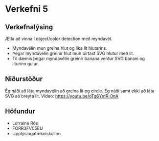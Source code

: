 # Verkefni 5
## Verkefnalýsing
Ætla að vinna í object/color detection með myndavél. 
* Myndavélin mun greina hlut og líka lit hlutarins. 
* Þegar myndavélin greinir hlut mun birtast SVG hlutur með lit.
* Til dæmis þegar myndavélin greinir banana verður SVG banani og liturinn gulur.

## Niðurstöður
Ég náði að láta myndavélin að greina lit og circle. Ég náði samt ekki að láta SVG að breyta lit. 
Vídeo: https://youtu.be/oTg6YmR-0nA

## Höfundur
* Lorraine Rós
* FORR3FV05EU
* Upplýsingatækniskolinn
